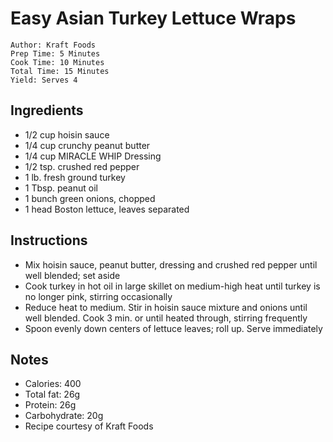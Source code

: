 # Easy Asian Turkey Lettuce Wraps

```
Author: Kraft Foods
Prep Time: 5 Minutes
Cook Time: 10 Minutes
Total Time: 15 Minutes
Yield: Serves 4
```

## Ingredients

- 1/2 cup hoisin sauce
- 1/4 cup crunchy peanut butter
- 1/4 cup MIRACLE WHIP Dressing
- 1/2 tsp. crushed red pepper
- 1 lb. fresh ground turkey
- 1 Tbsp. peanut oil
- 1 bunch green onions, chopped
- 1 head Boston lettuce, leaves separated

## Instructions

- Mix hoisin sauce, peanut butter, dressing and crushed red pepper until well blended; set aside
- Cook turkey in hot oil in large skillet on medium-high heat until turkey is no longer pink, stirring occasionally
- Reduce heat to medium. Stir in hoisin sauce mixture and onions until well blended. Cook 3 min. or until heated through, stirring frequently
- Spoon evenly down centers of lettuce leaves; roll up. Serve immediately

## Notes

- Calories: 400
- Total fat: 26g
- Protein: 26g
- Carbohydrate: 20g
- Recipe courtesy of Kraft Foods